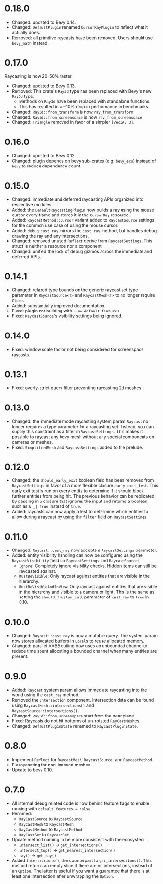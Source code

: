 # 0.18.0

- Changed: updated to Bevy 0.14.
- Changed: `DefaultPlugin` renamed `CursorRayPlugin` to reflect what it actually does.
- Removed: all primitive raycasts have been removed. Users should use `bevy_math` instead.

# 0.17.0

Raycasting is now 20-50% faster.

- Changed: updated to Bevy 0.13.
- Removed: This crate's `Ray3d` type has been replaced with Bevy's new `Ray3d` type.
  - Methods on `Ray3d` have been replaced with standalone functions.
  - This has resulted in a ~10% drop in performance in benchmarks.
- Changed: `Ray3d::from_transform` is now `ray_from_transform`
- Changed: `Ray3d::from_screenspace` is now `ray_from_screenspace`
- Changed: `Triangle` removed in favor of a simpler `[Vec3A; 3]`.

# 0.16.0

- Changed: updated to Bevy 0.12.
- Changed: plugin depends on bevy sub-crates (e.g. `bevy_ecs`) instead of `bevy` to reduce
  dependency count.

# 0.15.0

- Changed: immediate and deferred raycasting APIs organized into respective modules.
- Added: the `DefaultRaycastingPlugin` now builds a ray using the mouse cursor every frame and
  stores it in the `CursorRay` resource.
- Added: `RaycastMethod::Cursor` variant added to `RaycastSource` settings for the common use case
  of using the mouse cursor.
- Added: `debug_cast_ray` mirrors the `cast_ray` method, but handles debug drawing the ray and any
  intersections.
- Changed: removed unused `Reflect` derive from `RaycastSettings`. This struct is neither a resource
  nor a component.
- Changed: unified the look of debug gizmos across the immediate and deferred APIs.

# 0.14.1

- Changed: relaxed type bounds on the generic raycast set type parameter in `RaycastSource<T>` and
  `RaycastMesh<T>` to no longer require `Clone.`
- Added: substantially improved documentation.
- Fixed: plugin not building with `--no-default-features`.
- Fixed: `RaycastSource`'s visibility settings being ignored.

# 0.14.0

- Fixed: window scale factor not being considered for screenspace raycasts.

# 0.13.1

- Fixed: overly-strict query filter preventing raycasting 2d meshes.

# 0.13.0

- Changed: the immediate mode raycasting system param `Raycast` no longer requires a type parameter
  for a raycasting set. Instead, you can supply this constraint as a filter in `RaycastSettings`.
  This makes it possible to raycast any bevy mesh without any special components on cameras or
  meshes.
- Fixed: `SimplifiedMesh` and `RaycastSettings` added to the prelude.

# 0.12.0

- Changed: the `should_early_exit` boolean field  has been removed from `RaycastSettings` in favor
  of a more flexible closure `early_exit_test`. This early exit test is run on every entity to
  determine if it should block further entities from being hit. The previous behavior can be
  replicated by passing in a closure that ignores the input and returns a boolean, such as `&|_|
  true` instead of `true`.
- Added: raycasts can now apply a test to determine which entities to allow during a raycast by
  using the `filter` field on `RaycastSettings`.

# 0.11.0

- Changed: `Raycast::cast_ray` now accepts a `RaycastSettings` parameter.
- Added: entity visibility handling can now be configured using the `RaycastVisibility` field on
  `RaycastSettings` and `RaycastSource`:
  - `Ignore`: Completely ignore visibility checks. Hidden items can still be raycasted against.
  - `MustBeVisible`: Only raycast against entities that are visible in the hierarchy.
  - `MustBeVisibleAndInView`: Only raycast against entities that are visible in the hierarchy and
    visible to a camera or light. This is the same as setting the `should_frustum_cull` parameter of
    `cast_ray` to `true` in 0.10.

# 0.10.0

- Changed: `Raycast::cast_ray` is now a mutable query. The system param now stores allocated buffers
  in `Local`s to reuse allocated memory.
- Changed: parallel AABB culling now uses an unbounded channel to reduce time spent allocating a
  bounded channel when many entities are present.

# 0.9.0

- Added: `Raycast` system param allows immediate raycasting into the world using the `cast_ray`
  method.
- Removed the `Intersection` component. Intersection data can be found using
  `RaycastMesh::intersections()` and `RaycastSource::intersections()`.
- Changed: `Ray3d::from_screenspace` start from the near plane.
- Fixed: Raycasts do not hit bottoms of un-rotated `RayCastMesh`es.
- Changed: `DefaultPluginState` renamed to `RaycastPluginState`.

# 0.8.0

- Implement `Reflect` for `RaycastMesh`, `RaycastSource`, and `RaycastMethod`.
- Fix raycasting for non-indexed meshes.
- Update to bevy 0.10.

# 0.7.0

- All internal debug related code is now behind feature flags to enable running with
  `default_features = false`. 
- Renamed:
  - `RayCastSource` to `RaycastSource`
  - `RayCastMesh` to `RaycastMesh`
  - `RayCastMethod` to `RaycastMethod`
  - `RayCastSet` to `RaycastSet`
- Update method naming to be more consistent with the ecosystem:
  - `intersect_list()` -> `get_intersections()`
  - `intersect_top()` -> `get_nearest_intersection()`
  - `ray()` -> `get_ray()`
- Added `intersections()`, the counterpart to `get_intersections()`. This method returns an empty
  slice if there are no intersections, instead of an `Option`. The latter is useful if you want a
  guarantee that there is at least one intersection after unwrapping the `Option`.

